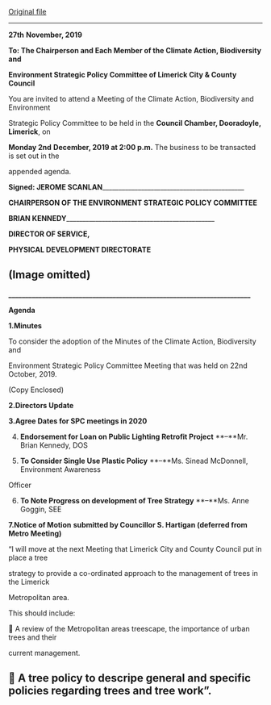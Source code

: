 [Original file](https://www.limerick.ie/sites/default/files/media/documents/2019-12/Agenda%20-%202nd%20Dec%202019%20Climate%20Action%2C%20Biodiversity%20Env%20SPC%20Meeting.pdf)

---
**27th** **November, 2019**

**To: The Chairperson and Each Member of the Climate Action, Biodiversity and**

**Environment Strategic Policy Committee of Limerick City & County Council**

You are invited to attend a Meeting of the Climate Action, Biodiversity and Environment

Strategic Policy Committee to be held in the **Council Chamber, Dooradoyle, Limerick**, on

**Monday 2nd** **December, 2019 at 2:00 p.m.**  The business to be transacted is set out in the

appended agenda.

**Signed: JEROME SCANLAN**\_\_\_\_\_\_\_\_\_\_\_\_\_\_\_\_\_\_\_\_\_\_\_\_\_\_\_\_\_\_\_\_\_\_\_\_\_\_\_\_\_\_\_\_

**CHAIRPERSON OF THE ENVIRONMENT STRATEGIC POLICY COMMITTEE**

**BRIAN KENNEDY**\_\_\_\_\_\_\_\_\_\_\_\_\_\_\_\_\_\_\_\_\_\_\_\_\_\_\_\_\_\_\_\_\_\_\_\_\_\_\_\_\_\_\_\_\_\_

**DIRECTOR OF SERVICE,**

**PHYSICAL DEVELOPMENT DIRECTORATE**

(Image omitted)
---
**\_\_\_\_\_\_\_\_\_\_\_\_\_\_\_\_\_\_\_\_\_\_\_\_\_\_\_\_\_\_\_\_\_\_\_\_\_\_\_\_\_\_\_\_\_\_\_\_\_\_\_\_\_\_\_\_\_\_\_\_\_\_\_\_\_\_\_\_\_\_\_\_**

**Agenda**

**1.Minutes**

To consider the adoption of the Minutes of the Climate Action, Biodiversity and

Environment Strategic Policy Committee Meeting that was held on 22nd October, 2019.

(Copy Enclosed)

**2.Directors Update**

**3.Agree Dates for SPC meetings in 2020**

4. **Endorsement for Loan on Public Lighting Retrofit Project** **–**Mr. Brian Kennedy, DOS

5. **To Consider Single Use Plastic Policy** **–**Ms. Sinead McDonnell, Environment Awareness

Officer

6. **To Note Progress on development of Tree Strategy** **–**Ms. Anne Goggin, SEE

**7.Notice of Motion** **submitted by Councillor S. Hartigan (deferred from Metro Meeting)**

“I will move at the next Meeting that Limerick City and County Council put in place a tree

strategy to provide a co-ordinated approach to the management of trees in the Limerick

Metropolitan area.

This should include:

 A review of the Metropolitan areas treescape, the importance of urban trees and their

current management.

 A tree policy to descripe general and specific policies regarding trees and tree work”.
---

